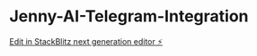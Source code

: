 # Jenny-AI-Telegram-Integration

[Edit in StackBlitz next generation editor ⚡️](https://stackblitz.com/~/github.com/FirstOrderNL/Jenny-AI-Telegram-Integration)
